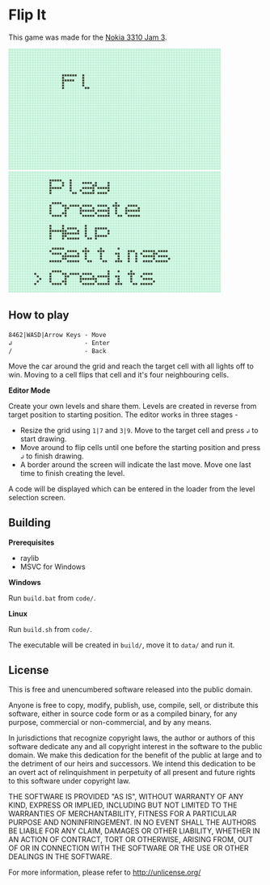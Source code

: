 ﻿# Flip It
This game was made for the [Nokia 3310 Jam 3](https://itch.io/jam/nokiajam3).

![Title Screen](media/title.gif)
![Gameplay](media/gameplay.gif)

## How to play
    8462|WASD|Arrow Keys - Move
    ↲                    - Enter
    /                    - Back

Move the car around the grid and reach the target cell with all lights off to win.
Moving to a cell flips that cell and it's four neighbouring cells.

**Editor Mode**

Create your own levels and share them.
Levels are created in reverse from target position to starting position.
The editor works in three stages -

 - Resize the grid using `1|7` and `3|9`. Move to the target cell and press `↲` to start drawing.
 - Move around to flip cells until one before the starting position and press `↲` to finish drawing.
 - A border around the screen will indicate the last move. Move one last time to finish creating the level.

A code will be displayed which can be entered in the loader from the level selection screen.

## Building
**Prerequisites**
 - raylib
 - MSVC for Windows

**Windows**

Run `build.bat` from `code/`.

**Linux**

Run `build.sh` from `code/`.

The executable will be created in `build/`, move it to `data/` and run it.

## License

This is free and unencumbered software released into the public domain.

Anyone is free to copy, modify, publish, use, compile, sell, or
distribute this software, either in source code form or as a compiled
binary, for any purpose, commercial or non-commercial, and by any
means.

In jurisdictions that recognize copyright laws, the author or authors
of this software dedicate any and all copyright interest in the
software to the public domain. We make this dedication for the benefit
of the public at large and to the detriment of our heirs and
successors. We intend this dedication to be an overt act of
relinquishment in perpetuity of all present and future rights to this
software under copyright law.

THE SOFTWARE IS PROVIDED "AS IS", WITHOUT WARRANTY OF ANY KIND,
EXPRESS OR IMPLIED, INCLUDING BUT NOT LIMITED TO THE WARRANTIES OF
MERCHANTABILITY, FITNESS FOR A PARTICULAR PURPOSE AND NONINFRINGEMENT.
IN NO EVENT SHALL THE AUTHORS BE LIABLE FOR ANY CLAIM, DAMAGES OR
OTHER LIABILITY, WHETHER IN AN ACTION OF CONTRACT, TORT OR OTHERWISE,
ARISING FROM, OUT OF OR IN CONNECTION WITH THE SOFTWARE OR THE USE OR
OTHER DEALINGS IN THE SOFTWARE.

For more information, please refer to <http://unlicense.org/>

